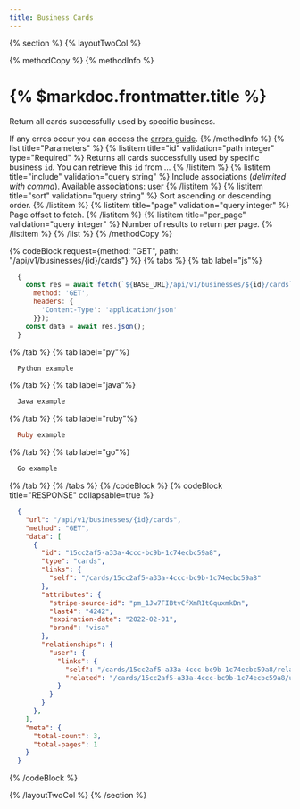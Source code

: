 ```yaml
---
title: Business Cards
---
```

{% section %}
{% layoutTwoCol %}

{% methodCopy %}
{% methodInfo %}
  # {% $markdoc.frontmatter.title %}
  Return all cards successfully used by specific business.

  If any erros occur you can access the [errors guide](/errors).
{% /methodInfo %}
{% list title="Parameters" %}
  {% listitem title="id" validation="path integer" type="Required" %}
  Returns all cards successfully used by specific business `id`. You can retrieve this `id` from ...
  {% /listitem %}
  {% listitem title="include" validation="query string" %}
  Include associations (*delimited with comma*). Available associations: user
  {% /listitem %}
  {% listitem title="sort" validation="query string" %}
  Sort ascending or descending order.
  {% /listitem %}
  {% listitem title="page" validation="query integer" %}
  Page offset to fetch.
  {% /listitem %}
  {% listitem title="per_page" validation="query integer" %}
  Number of results to return per page.
  {% /listitem %}
{% /list %}
{% /methodCopy %}

{% codeBlock request={method: "GET", path: "/api/v1/businesses/{id}/cards"} %}
{% tabs %}
  {% tab label="js"%}
  ```js
    {
      const res = await fetch(`${BASE_URL}/api/v1/businesses/${id}/cards`, {
        method: 'GET',
        headers: {
          'Content-Type': 'application/json'
        }});
      const data = await res.json();
    }
  ```
  {% /tab %}
  {% tab label="py"%}
  ```py
    Python example
  ```
  {% /tab %}
  {% tab label="java"%}
  ```java
    Java example
  ```
  {% /tab %}
  {% tab label="ruby"%}
  ```ruby
    Ruby example
  ```
  {% /tab %}
  {% tab label="go"%}
  ```go
    Go example
  ```
  {% /tab %}
{% /tabs %}
{% /codeBlock %}
{% codeBlock title="RESPONSE" collapsable=true %}
  ```json
    {
      "url": "/api/v1/businesses/{id}/cards",
      "method": "GET",
      "data": [
        {
          "id": "15cc2af5-a33a-4ccc-bc9b-1c74ecbc59a8",
          "type": "cards",
          "links": {
            "self": "/cards/15cc2af5-a33a-4ccc-bc9b-1c74ecbc59a8"
          },
          "attributes": {
            "stripe-source-id": "pm_1Jw7FIBtvCfXmRItGquxmkDn",
            "last4": "4242",
            "expiration-date": "2022-02-01",
            "brand": "visa"
          },
          "relationships": {
            "user": {
              "links": {
                "self": "/cards/15cc2af5-a33a-4ccc-bc9b-1c74ecbc59a8/relationships/user",
                "related": "/cards/15cc2af5-a33a-4ccc-bc9b-1c74ecbc59a8/user"
              }
            }
          }
        },
      ],
      "meta": {
        "total-count": 3,
        "total-pages": 1
      }
    }
  ```
{% /codeBlock %}

{% /layoutTwoCol %}
{% /section %}
